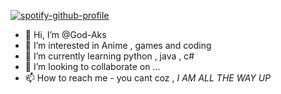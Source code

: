 [![spotify-github-profile](https://spotify-github-profile.vercel.app/api/view?uid=6sb14o8mfedpdnouhcwak9kqc&cover_image=true&theme=default&bar_color=53b14f&bar_color_cover=false)](https://github.com/kittinan/spotify-github-profile)

- 👋 Hi, I’m @God-Aks
- 👀 I’m interested in Anime , games and coding
- 🌱 I’m currently learning python , java , c#
- 💞️ I’m looking to collaborate on ...
- 📫 How to reach me - you cant coz , *I AM ALL THE WAY UP*

<!---
Aks-uniq/Aks-uniq is a ✨ special ✨ repository because its `README.md` (this file) appears on your GitHub profile.
You can click the Preview link to take a look at your changes.
--->
